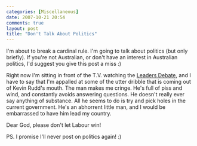 ```yaml
---
categories: [Miscellaneous]
date: 2007-10-21 20:54
comments: true
layout: post
title: "Don't Talk About Politics"
---
```

I'm about to break a cardinal rule. I'm going to talk about politics (but only briefly). If you're not Australian, or don't have an interest in Australian politics, I'd suggest you give this post a miss :)

Right now I'm sitting in front of the T.V. watching the <a href="http://www.abc.net.au/news/stories/posts/2060007.htm">Leaders Debate</a>, and I have to say that I'm appalled at some of the utter dribble that is coming out of Kevin Rudd's mouth. The man makes me cringe. He's full of piss and wind, and constantly avoids answering questions. He doesn't really ever say anything of substance. All he seems to do is try and pick holes in the current government. He's an abhorrent little man, and I would be embarrassed to have him lead my country.

Dear God, please don't let Labour win!

PS. I promise I'll never post on politics again! :)
